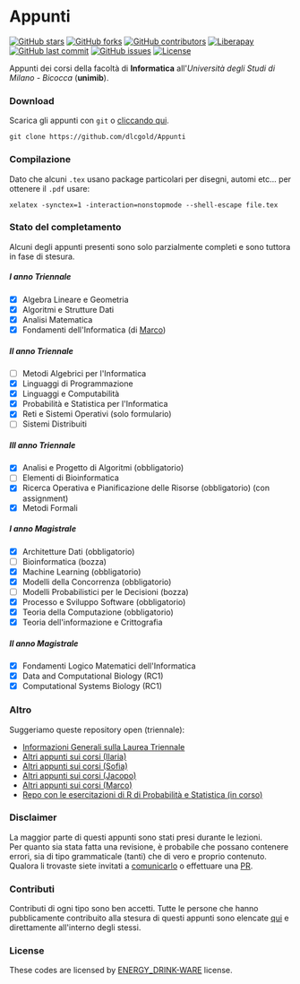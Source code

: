 # Appunti

[![GitHub stars](https://img.shields.io/github/stars/dlcgold/Appunti.svg)](https://github.com/dlcgold/Appunti/stargazers)
[![GitHub forks](https://img.shields.io/github/forks/dlcgold/Appunti.svg)](https://github.com/dlcgold/Appunti/network)
[![GitHub contributors](https://img.shields.io/github/contributors/dlcgold/Appunti.svg)](https://github.com/dlcgold/Appunti/graphs/contributors)
[![Liberapay](https://img.shields.io/liberapay/patrons/dlcgold.svg?logo=liberapay)](https://liberapay.com/dlcgold)
[![GitHub last commit](https://img.shields.io/github/last-commit/dlcgold/Appunti.svg)](https://github.com/dlcgold/Appunti/commits)
[![GitHub issues](https://img.shields.io/github/issues/dlcgold/Appunti.svg)](https://github.com/dlcgold/Appunti/issues)
[![License](https://img.shields.io/badge/license-energy%20drink-yellow.svg)](https://github.com/dlcgold/energy_drink-license)

Appunti dei corsi della facoltà di **Informatica** all'_Università degli Studi di Milano - Bicocca_ (**unimib**).

### Download

Scarica gli appunti con `git` o [cliccando qui](https://github.com/dlcgold/Appunti/archive/master.zip).

```shell
git clone https://github.com/dlcgold/Appunti
```

### Compilazione

Dato che alcuni `.tex` usano package particolari per disegni, automi etc... per ottenere il `.pdf` usare:

```shell
xelatex -synctex=1 -interaction=nonstopmode --shell-escape file.tex
```

### Stato del completamento

Alcuni degli appunti presenti sono solo parzialmente completi e sono tuttora in fase di stesura.

##### I anno Triennale

- [x] Algebra Lineare e Geometria
- [x] Algoritmi e Strutture Dati
- [x] Analisi Matematica
- [x] Fondamenti dell'Informatica (di [Marco](https://github.com/bigboss98/))

##### II anno Triennale

- [ ] Metodi Algebrici per l'Informatica
- [x] Linguaggi di Programmazione
- [x] Linguaggi e Computabilità
- [x] Probabilità e Statistica per l'Informatica 
- [x] Reti e Sistemi Operativi (solo formulario)
- [ ] Sistemi Distribuiti

##### III anno Triennale

- [x] Analisi e Progetto di Algoritmi (obbligatorio)
- [ ] Elementi di Bioinformatica
- [x] Ricerca Operativa e Pianificazione delle Risorse (obbligatorio) (con assignment)
- [x] Metodi Formali

##### I anno Magistrale

- [x] Architetture Dati (obbligatorio)
- [ ] Bioinformatica (bozza)
- [x] Machine Learning (obbligatorio)
- [x] Modelli della Concorrenza (obbligatorio)
- [ ] Modelli Probabilistici per le Decisioni (bozza)
- [x] Processo e Sviluppo Software (obbligatorio)
- [x] Teoria della Computazione (obbligatorio)
- [x] Teoria dell'informazione e Crittografia

##### II anno Magistrale

- [x] Fondamenti Logico Matematici dell'Informatica
- [x] Data and Computational Biology (RC1)
- [x] Computational Systems Biology (RC1)

### Altro

Suggeriamo queste repository open (triennale):

- [Informazioni Generali sulla Laurea Triennale](https://github.com/dlcgold/LaureaTriennale-Bicocca) 
- [Altri appunti sui corsi (Ilaria)](https://github.com/IlariaB/class-notes)
- [Altri appunti sui corsi (Sofia)](https://github.com/amarusofia/Appunti-universitari)
- [Altri appunti sui corsi (Jacopo)](https://github.com/JacopoDeAngelis/Appunti-universitari)
- [Altri appunti sui corsi (Marco)](https://github.com/bigboss98/appunti)
- [Repo con le esercitazioni di R di Probabilità e Statistica (in corso)](https://github.com/dlcgold/Lab-R)

### Disclaimer

La maggior parte di questi appunti sono stati presi durante le lezioni.  
Per quanto sia stata fatta una revisione, è probabile che possano contenere errori, sia di tipo grammaticale (tanti) che di vero e proprio contenuto.  
Qualora li trovaste siete invitati a [comunicarlo](https://github.com/dlcgold/Appunti/issues/new) o effettuare una [PR](https://github.com/dlcgold/Appunti/pulls).

### Contributi

Contributi di ogni tipo sono ben accetti. 
Tutte le persone che hanno pubblicamente contribuito alla stesura di questi appunti sono elencate [qui](https://github.com/dlcgold/Appunti/graphs/contributors) e direttamente all'interno degli stessi.

### License

These codes are licensed by [ENERGY_DRINK-WARE](https://github.com/dlcgold/energy_drink-license) license.
